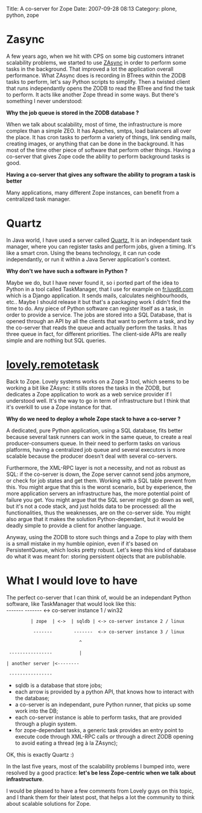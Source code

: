 Title: A co-server for Zope
Date: 2007-09-28 08:13
Category: plone, python, zope

  

  
  
# Zasync

  
A few years ago, when we hit with CPS on some big customers intranet
scalability problems, we started to use [ZAsync][] in order to perform
some tasks in the background. That improved a lot the application
overall performance. What ZAsync does is recording in BTrees within the
ZODB tasks to perform, let's say Python scripts to simplify. Then a
twisted client that runs independantly opens the ZODB to read the BTree
and find the task to perform. It acts like another Zope thread in some
ways. But there's something I never understood:   
  
**Why the job queue is stored in the ZODB database ?**   
  
When we talk about scalability, most of time, the infrastructure is
more complex than a simple ZEO. It has Apaches, smtps, load balancers
all over the place. It has cron tasks to perform a variety of things,
link sending mails, creating images, or anything that can be done in the
background. It has most of the time other piece of software that perform
other things. Having a co-server that gives Zope code the ability to
perform background tasks is good.   
  
**Having a co-server that gives any software the ability to program a
task is better**   
  
Many applications, many different Zope instances, can benefit from a
centralized task manager.   

  
  
# Quartz

  
In Java world, I have used a server called [Quartz.][] It is an
independant task manager, where you can register tasks and perform jobs,
given a timing. It's like a smart cron. Using the beans technology, it
can run code independantly, or run it within a Java Server application's
context.   
  
**Why don't we have such a software in Python ?**   
  
Maybe we do, but I have never found it, so i ported part of the idea to
Python in a tool called TaskManager, that I use for example on
[fr.luvdit.com][] which is a Django application. It sends mails,
calculates neighbourhoods, etc.. Maybe I should release it but that's a
packaging work I didn't find the time to do. Any piece of Python
software can register itself as a task, in order to provide a service.
The jobs are stored into a SQL Database, that is opened through an API
by all the clients that want to perform a task, and by the co-server
that reads the queue and actually perform the tasks. It has three queue
in fact, for different priorities. The client-side APIs are really
simple and are nothing but SQL queries.   

  
  
# [lovely.remotetask][]

  
Back to Zope. Lovely systems works on a Zope 3 tool, which seems to be
working a bit like ZAsync: it stills stores the tasks in the ZODB, but
dedicates a Zope application to work as a web service provider if I
understood well. It's the way to go in term of infrastructure but I
think that it's overkill to use a Zope instance for that.   
  
**Why do we need to deploy a whole Zope stack to have a co-server ?**   
  
A dedicated, pure Python application, using a SQL database, fits better
because several task runners can work in the same queue, to create a
real producer-consumers queue. In their need to perform tasks on various
platforms, having a centralized job queue and several executors is more
scalable because the producer doesn't deal with several co-servers.   
  
Furthermore, the XML-RPC layer is not a necessity, and not as robust as
SQL: if the co-server is down, the Zope server cannot send jobs anymore,
or check for job states and get them. Working with a SQL table prevent
from this. You might argue that this is the worst scenario, but by
experience, the more application servers an infrastructure has, the more
potential point of failure you get. You might argue that the SQL server
might go down as well, but it's not a code stack, and just holds data to
be processed: all the functionalities, thus the weaknesses, are on the
co-server side. You might also argue that it makes the solution
Python-dependant, but it would be deadly simple to provide a client for
another language.   
  
Anyway, using the ZODB to store such things and a Zope to play with
them is a small mistake in my humble opinion, even if it's based on
PersistentQueue, which looks pretty robust. Let's keep this kind of
database do what it was meant for: storing persistent objects that are
publishable.   

  
  
# What I would love to have

  
The perfect co-server that I can think of, would be an independant
Python software, like TaskManager that would look like this:   
             -------        -------  <-> co-server instance 1 / win32

             | zope  | <->  | sqldb | <-> co-server instance 2 / linux

              -------        -------  <-> co-server instance 3 / linux

                               ^

     ----------------          |

    | another server |<--------

     ----------------

  
-   sqldb is a database that store jobs;
-   each arrow is provided by a python API, that knows how to interact
    with the database;
-   a co-server is an independant, pure Python runner, that picks up
    some work into the DB;
-   each co-server instance is able to perform tasks, that are provided
    through a plugin system.
-   for zope-dependant tasks, a generic task provides an entry point to
    execute code through XML-RPC calls *or* through a direct ZODB
    opening to avoid eating a thread (eg à la ZAsync);

  
OK, this is exactly Quartz :)   
  
In the last five years, most of the scalability problems I bumped into,
were resolved by a good practice: **let's be less Zope-centric when we
talk about infrastructure**.   
  
I would be pleased to have a few comments from Lovely guys on this
topic, and I thank them for their latest post, that helps a lot the
community to think about scalable solutions for Zope.

  [ZAsync]: http://www.zope.org/Members/poster/zasync
  [Quartz.]: http://www.opensymphony.com/quartz/
  [fr.luvdit.com]: http://fr.luvdit.com/
  [lovely.remotetask]: https://launchpad.net/lovely.remotetask
    "lovely-remotetask"

